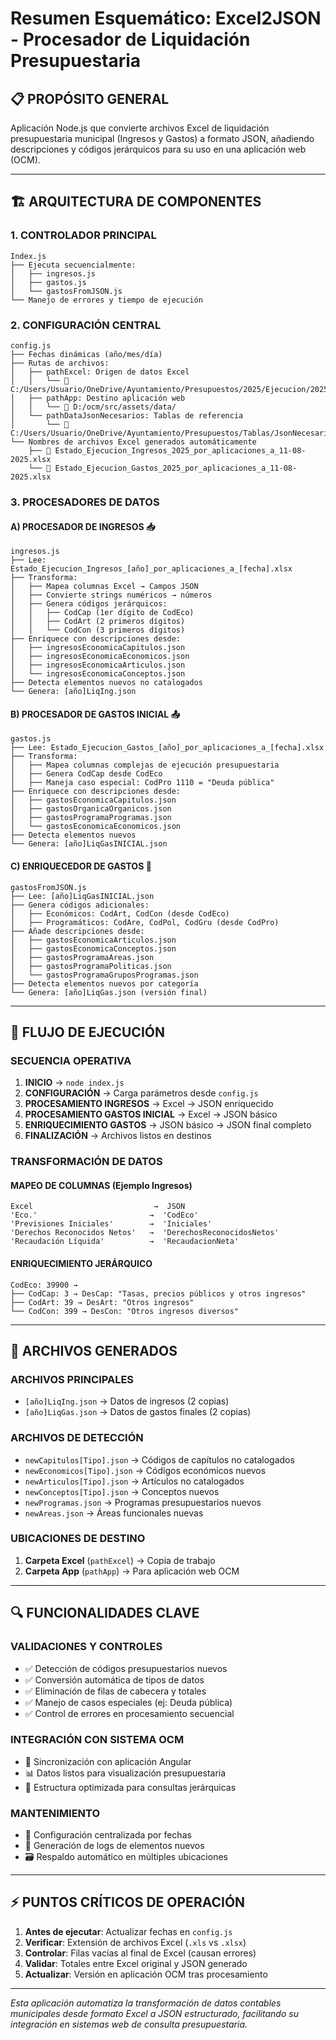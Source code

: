 # Resumen Esquemático: Excel2JSON - Procesador de Liquidación Presupuestaria

## 📋 **PROPÓSITO GENERAL**
Aplicación Node.js que convierte archivos Excel de liquidación presupuestaria municipal (Ingresos y Gastos) a formato JSON, añadiendo descripciones y códigos jerárquicos para su uso en una aplicación web (OCM).

---

## 🏗️ **ARQUITECTURA DE COMPONENTES**

### **1. CONTROLADOR PRINCIPAL**
```
Index.js
├── Ejecuta secuencialmente:
│   ├── ingresos.js
│   ├── gastos.js  
│   └── gastosFromJSON.js
└── Manejo de errores y tiempo de ejecución
```

### **2. CONFIGURACIÓN CENTRAL**
```
config.js
├── Fechas dinámicas (año/mes/día)
├── Rutas de archivos:
│   ├── pathExcel: Origen de datos Excel
│   │   └── 📂 C:/Users/Usuario/OneDrive/Ayuntamiento/Presupuestos/2025/Ejecucion/2025.08.11/
│   ├── pathApp: Destino aplicación web
│   │   └── 📂 D:/ocm/src/assets/data/
│   └── pathDataJsonNecesarios: Tablas de referencia
│       └── 📂 C:/Users/Usuario/OneDrive/Ayuntamiento/Presupuestos/Tablas/JsonNecesariosApp/
└── Nombres de archivos Excel generados automáticamente
    ├── 📄 Estado_Ejecucion_Ingresos_2025_por_aplicaciones_a_11-08-2025.xlsx
    └── 📄 Estado_Ejecucion_Gastos_2025_por_aplicaciones_a_11-08-2025.xlsx
```

### **3. PROCESADORES DE DATOS**

#### **A) PROCESADOR DE INGRESOS** 📥
```
ingresos.js
├── Lee: Estado_Ejecucion_Ingresos_[año]_por_aplicaciones_a_[fecha].xlsx
├── Transforma:
│   ├── Mapea columnas Excel → Campos JSON
│   ├── Convierte strings numéricos → números
│   ├── Genera códigos jerárquicos:
│   │   ├── CodCap (1er dígito de CodEco)
│   │   ├── CodArt (2 primeros dígitos)
│   │   └── CodCon (3 primeros dígitos)
├── Enriquece con descripciones desde:
│   ├── ingresosEconomicaCapitulos.json
│   ├── ingresosEconomicaEconomicos.json
│   ├── ingresosEconomicaArticulos.json
│   └── ingresosEconomicaConceptos.json
├── Detecta elementos nuevos no catalogados
└── Genera: [año]LiqIng.json
```

#### **B) PROCESADOR DE GASTOS INICIAL** 📤
```
gastos.js
├── Lee: Estado_Ejecucion_Gastos_[año]_por_aplicaciones_a_[fecha].xlsx
├── Transforma:
│   ├── Mapea columnas complejas de ejecución presupuestaria
│   ├── Genera CodCap desde CodEco
│   ├── Maneja caso especial: CodPro 1110 = "Deuda pública"
├── Enriquece con descripciones desde:
│   ├── gastosEconomicaCapitulos.json
│   ├── gastosOrganicaOrganicos.json
│   ├── gastosProgramaProgramas.json
│   └── gastosEconomicaEconomicos.json
├── Detecta elementos nuevos
└── Genera: [año]LiqGasINICIAL.json
```

#### **C) ENRIQUECEDOR DE GASTOS** 🔄
```
gastosFromJSON.js
├── Lee: [año]LiqGasINICIAL.json
├── Genera códigos adicionales:
│   ├── Económicos: CodArt, CodCon (desde CodEco)
│   ├── Programáticos: CodAre, CodPol, CodGru (desde CodPro)
├── Añade descripciones desde:
│   ├── gastosEconomicaArticulos.json
│   ├── gastosEconomicaConceptos.json
│   ├── gastosProgramaAreas.json
│   ├── gastosProgramaPoliticas.json
│   └── gastosProgramaGruposProgramas.json
├── Detecta elementos nuevos por categoría
└── Genera: [año]LiqGas.json (versión final)
```

---

## 🔄 **FLUJO DE EJECUCIÓN**

### **SECUENCIA OPERATIVA**
1. **INICIO** → `node index.js`
2. **CONFIGURACIÓN** → Carga parámetros desde `config.js`
3. **PROCESAMIENTO INGRESOS** → Excel → JSON enriquecido
4. **PROCESAMIENTO GASTOS INICIAL** → Excel → JSON básico
5. **ENRIQUECIMIENTO GASTOS** → JSON básico → JSON final completo
6. **FINALIZACIÓN** → Archivos listos en destinos

### **TRANSFORMACIÓN DE DATOS**

#### **MAPEO DE COLUMNAS (Ejemplo Ingresos)**
```
Excel                           →  JSON
'Eco.'                         →  'CodEco'
'Previsiones Iniciales'        →  'Iniciales'  
'Derechos Reconocidos Netos'   →  'DerechosReconocidosNetos'
'Recaudación Líquida'          →  'RecaudacionNeta'
```

#### **ENRIQUECIMIENTO JERÁRQUICO**
```
CodEco: 39900 →
├── CodCap: 3 → DesCap: "Tasas, precios públicos y otros ingresos"
├── CodArt: 39 → DesArt: "Otros ingresos"
└── CodCon: 399 → DesCon: "Otros ingresos diversos"
```

---

## 📂 **ARCHIVOS GENERADOS**

### **ARCHIVOS PRINCIPALES**
- `[año]LiqIng.json` → Datos de ingresos (2 copias)
- `[año]LiqGas.json` → Datos de gastos finales (2 copias)

### **ARCHIVOS DE DETECCIÓN**
- `newCapitulos[Tipo].json` → Códigos de capítulos no catalogados
- `newEconomicos[Tipo].json` → Códigos económicos nuevos
- `newArticulos[Tipo].json` → Artículos no catalogados
- `newConceptos[Tipo].json` → Conceptos nuevos
- `newProgramas.json` → Programas presupuestarios nuevos
- `newAreas.json` → Áreas funcionales nuevas

### **UBICACIONES DE DESTINO**
1. **Carpeta Excel** (`pathExcel`) → Copia de trabajo
2. **Carpeta App** (`pathApp`) → Para aplicación web OCM

---

## 🔍 **FUNCIONALIDADES CLAVE**

### **VALIDACIONES Y CONTROLES**
- ✅ Detección de códigos presupuestarios nuevos
- ✅ Conversión automática de tipos de datos
- ✅ Eliminación de filas de cabecera y totales
- ✅ Manejo de casos especiales (ej: Deuda pública)
- ✅ Control de errores en procesamiento secuencial

### **INTEGRACIÓN CON SISTEMA OCM**
- 🔄 Sincronización con aplicación Angular
- 📊 Datos listos para visualización presupuestaria
- 🎯 Estructura optimizada para consultas jerárquicas

### **MANTENIMIENTO**
- 🔧 Configuración centralizada por fechas
- 📝 Generación de logs de elementos nuevos
- 🗃️ Respaldo automático en múltiples ubicaciones

---

## ⚡ **PUNTOS CRÍTICOS DE OPERACIÓN**

1. **Antes de ejecutar**: Actualizar fechas en `config.js`
2. **Verificar**: Extensión de archivos Excel (`.xls` vs `.xlsx`)
3. **Controlar**: Filas vacías al final de Excel (causan errores)
4. **Validar**: Totales entre Excel original y JSON generado
5. **Actualizar**: Versión en aplicación OCM tras procesamiento

---

*Esta aplicación automatiza la transformación de datos contables municipales desde formato Excel a JSON estructurado, facilitando su integración en sistemas web de consulta presupuestaria.*